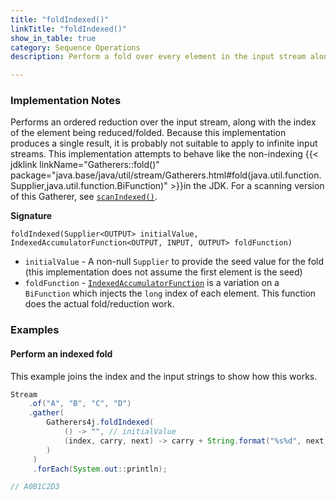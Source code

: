 ```yaml
---
title: "foldIndexed()"
linkTitle: "foldIndexed()"
show_in_table: true
category: Sequence Operations
description: Perform a fold over every element in the input stream along with its index

---
```


### Implementation Notes

Performs an ordered reduction over the input stream, along with the index of the element being reduced/folded. Because
this implementation produces a single result, it is probably not suitable to apply to infinite input streams. This 
implementation attempts to behave like the non-indexing {{< jdklink linkName="Gatherers::fold()" package="java.base/java/util/stream/Gatherers.html#fold(java.util.function.Supplier,java.util.function.BiFunction)" >}}in
the JDK. For a scanning version of this Gatherer, see [`scanIndexed()`](/gatherers4j/gatherers/sequence-operations/scanindexed/).

**Signature**

`foldIndexed(Supplier<OUTPUT> initialValue, IndexedAccumulatorFunction<OUTPUT, INPUT, OUTPUT> foldFunction)`

* `initialValue` - A non-null `Supplier` to provide the seed value for the fold (this implementation does not assume the first element is the seed)
* `foldFunction` - [`IndexedAccumulatorFunction`](https://github.com/tginsberg/gatherers4j/blob/main/src/main/java/com/ginsberg/gatherers4j/IndexedAccumulatorFunction.java) is a variation on a `BiFunction` which injects the `long` index of each element. This function does the actual fold/reduction work.



### Examples

#### Perform an indexed fold

This example joins the index and the input strings to show how this works.

```java
Stream
    .of("A", "B", "C", "D")
    .gather(
        Gatherers4j.foldIndexed(
            () -> "", // initialValue
            (index, carry, next) -> carry + String.format("%s%d", next, index)
        )
     )
     .forEach(System.out::println);

// A0B1C2D3
```

